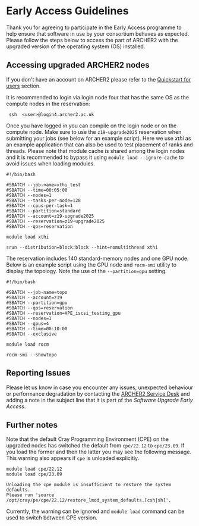# Early Access Guidelines

Thank you for agreeing to participate in the Early Access programme to 
help ensure that software in use by your consortium behaves as expected.
Please follow the steps below to access the part of ARCHER2 with the 
upgraded version of the operating system (OS) installed.

## Accessing upgraded ARCHER2 nodes

If you don't have an account on ARCHER2 please refer to the 
[Quickstart for users](quickstart-users.md) section.
 
It is recommended to login via login node four that has the same OS as 
the compute nodes in the reservation: 
  
     ssh  <user>@login4.archer2.ac.uk
 
Once you have logged in you can compile on the login node or on the 
compute node. Make sure to use the `z19-upgrade2025` reservation when 
submitting your jobs (see below for an example script). Here we use 
*xthi* as an example application that can also be used to test placement 
of ranks and threads. Please note that module cache is shared among the 
login nodes and it is recommended to bypass it using `module load --ignore-cache` 
to avoid issues when loading modules.
  
    #!/bin/bash

    #SBATCH --job-name=xthi_test
    #SBATCH --time=00:05:00
    #SBATCH --nodes=1
    #SBATCH --tasks-per-node=128
    #SBATCH --cpus-per-task=1
    #SBATCH --partition=standard
    #SBATCH --account=z19-upgrade2025
    #SBATCH --reservation=z19-upgrade2025
    #SBATCH --qos=reservation

    module load xthi

    srun --distribution=block:block --hint=nomultithread xthi
  
The reservation includes 140 standard-memory nodes and one GPU node.
Below is an example script using the GPU node and `rocm-smi` utility to display 
the topology. Note the use of the `--partition=gpu` setting.

    #!/bin/bash

    #SBATCH --job-name=topo
    #SBATCH --account=z19
    #SBATCH --partition=gpu
    #SBATCH --qos=reservation
    #SBATCH --reservation=HPE_iscsi_testing_gpu
    #SBATCH --nodes=1
    #SBATCH --gpus=4
    #SBATCH --time=00:10:00
    #SBATCH --exclusive

    module load rocm

    rocm-smi --showtopo

## Reporting Issues
   
Please let us know in case you encounter any issues, unexpected behaviour or 
performance degradation by contacting the
[ARCHER2 Service Desk](https://www.archer2.ac.uk/support-access/servicedesk.html) 
and adding a note in the subject line that it is part of the 
*Software Upgrade Early Access*.

## Further notes

Note that the default Cray Programming Environment (CPE) on the upgraded 
nodes has switched the default from `cpe/22.12` to `cpe/23.09`. If you 
load the former and then the latter you may see the following message.
This warning also appears if `cpe` is unloaded explicitly.
 
    module load cpe/22.12
    module load cpe/23.09

    Unloading the cpe module is insufficient to restore the system defaults.
    Please run 'source /opt/cray/pe/cpe/22.12/restore_lmod_system_defaults.[csh|sh]'.

Currently, the warning can be ignored and `module load` command can be
used to switch between CPE version.
 
